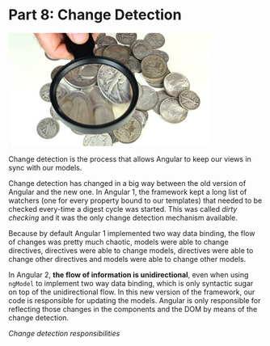 # Part 8: Change Detection

![Change Detection](../images/change-detection.jpg "Detecting Change")

Change detection is the process that allows Angular to keep our views in sync with our models. 

Change detection has changed in a big way between the old version of Angular and the new one. In Angular 1, the framework kept a long list of watchers (one for every property bound to our templates) that needed to be checked every-time a digest cycle was started. This was called *dirty checking* and it was the only change detection mechanism available.

Because by default Angular 1 implemented two way data binding, the flow of changes was pretty much chaotic, models were able to change directives, directives were able to change models, directives were able to change other directives and models were able to change other models.

In Angular 2, **the flow of information is unidirectional**, even when using `ngModel` to implement two way data binding, which is only syntactic sugar on top of the unidirectional flow. In this new version of the framework, our code is responsible for updating the models. Angular is only responsible for reflecting those changes in the components and the DOM by means of the change detection.

_Change detection responsibilities_


